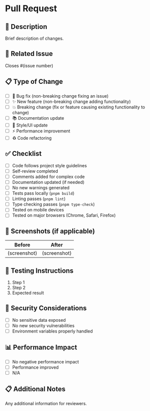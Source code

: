 # Pull Request

## 📝 Description

Brief description of changes.

## 🔗 Related Issue

Closes #(issue number)

## 📋 Type of Change

- [ ] 🐛 Bug fix (non-breaking change fixing an issue)
- [ ] ✨ New feature (non-breaking change adding functionality)
- [ ] 💥 Breaking change (fix or feature causing existing functionality to change)
- [ ] 📚 Documentation update
- [ ] 🎨 Style/UI update
- [ ] ⚡ Performance improvement
- [ ] ♻️ Code refactoring

## ✅ Checklist

- [ ] Code follows project style guidelines
- [ ] Self-review completed
- [ ] Comments added for complex code
- [ ] Documentation updated (if needed)
- [ ] No new warnings generated
- [ ] Tests pass locally (`pnpm build`)
- [ ] Linting passes (`pnpm lint`)
- [ ] Type checking passes (`pnpm type-check`)
- [ ] Tested on mobile devices
- [ ] Tested on major browsers (Chrome, Safari, Firefox)

## 📸 Screenshots (if applicable)

| Before       | After        |
| ------------ | ------------ |
| (screenshot) | (screenshot) |

## 🧪 Testing Instructions

1. Step 1
2. Step 2
3. Expected result

## 🔐 Security Considerations

- [ ] No sensitive data exposed
- [ ] No new security vulnerabilities
- [ ] Environment variables properly handled

## 📊 Performance Impact

- [ ] No negative performance impact
- [ ] Performance improved
- [ ] N/A

## 📋 Additional Notes

Any additional information for reviewers.
